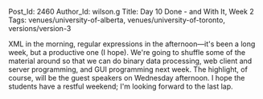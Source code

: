 Post_Id: 2460
Author_Id: wilson.g
Title: Day 10 Done - and With It, Week 2
Tags: venues/university-of-alberta, venues/university-of-toronto, versions/version-3

<p>XML in the morning, regular expressions in the afternoon&mdash;it's been a long week, but a productive one (I hope).  We're going to shuffle some of the material around so that we can do binary data processing, web client and server programming, and GUI programming next week.  The highlight, of course, will be the guest speakers on Wednesday afternoon.  I hope the students have a restful weekend; I'm looking forward to the last lap.</p>

